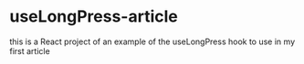 # useLongPress-article

this is a React project of an example of the useLongPress hook to use in my first article
